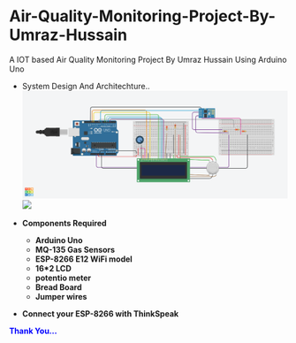 # Air-Quality-Monitoring-Project-By-Umraz-Hussain
 A IOT based Air Quality Monitoring Project By Umraz Hussain Using Arduino Uno <br/>
 + System Design And Architechture.. 
 ![](Images/img5.png)
 ![](Images/img4.png)
  + <b color="green">Components Required </p> 
    + Arduino Uno <br/>
    + MQ-135 Gas Sensors <br/>
    + ESP-8266 E12 WiFi model <br/>
    + 16*2 LCD <br/>
    + potentio meter <br/>
    + Bread Board <br/>
    + Jumper wires <br/>
    
+ Connect your ESP-8266 with ThinkSpeak 
    
    
    
<font style=color:blue> Thank You... </font>
